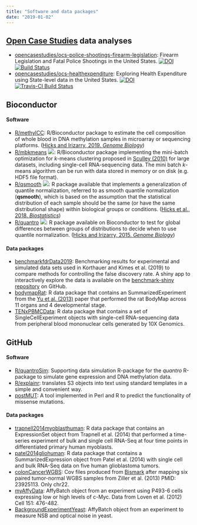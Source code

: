 ```yaml
---
title: "Software and data packages"
date: "2019-01-02"
---
```


## [Open Case Studies](https://opencasestudies.github.io) data analyses

- [opencasestudies/ocs-police-shootings-firearm-legislation](https://github.com/opencasestudies/ocs-police-shootings-firearm-legislation): Firearm Legislation and Fatal Police Shootings in the United States. [![DOI](https://zenodo.org/badge/151612152.svg)](https://zenodo.org/badge/latestdoi/151612152) [![Build Status](https://travis-ci.org/opencasestudies/ocs-twitter-vaccination-text-mining.svg?branch=master)](https://travis-ci.org/opencasestudies/ocs-twitter-vaccination-text-mining)
- [opencasestudies/ocs-healthexpenditure](https://github.com/opencasestudies/ocs-healthexpenditure): Exploring Health Expenditure using State-level data in the United States. [![DOI](https://zenodo.org/badge/151142096.svg)](https://zenodo.org/badge/latestdoi/151142096) [![Travis-CI Build
Status](https://travis-ci.com/muschellij2/ocs-healthexpenditure.svg?branch=master)](https://travis-ci.com/muschellij2/ocs-healthexpenditure)

## Bioconductor 

#### Software 

- [R/methylCC](http://bioconductor.org/packages/methylCC): R/Bioconductor package to estimate the cell composition of whole blood in DNA methylation samples in microarray or sequencing platforms. ([Hicks and Irizarry, 2019. _Genome Biology_](https://doi.org/10.1101/213769))
- [R/mbkmeans](http://bioconductor.org/packages/mbkmeans) <img src="https://bioconductor.org/shields/years-in-bioc/mbkmeans.svg">: R/Bioconductor package implementing the mini-batch optimization for _k_-means clustering proposed in [Sculley (2010)](https://www.eecs.tufts.edu/~dsculley/papers/fastkmeans.pdf) for large datasets, including single-cell RNA-sequencing data. The mini batch _k_-means algorithm can be run with data stored in memory or on disk (e.g. HDF5 file format).
- [R/qsmooth](http://bioconductor.org/packages/qsmooth) <img src="https://bioconductor.org/shields/years-in-bioc/qsmooth.svg">: R package available that implements a generalization of quantile normalization, referred to as smooth quantile normalization (**qsmooth**), which is based on the assumption that the statistical distribution of each sample should be the same (or have the same distributional shape) within biological groups or conditions. ([Hicks et al., 2018. _Biostatistics_](https://academic.oup.com/biostatistics/article-abstract/19/2/185/3949169))
- [R/quantro](http://www.bioconductor.org/packages/release/bioc/html/quantro.html) <img src="https://bioconductor.org/shields/years-in-bioc/quantro.svg">: R package available on Bioconductor to test for global differences between groups of distributions to decide when to use quantile normalization. ([Hicks and Irizarry, 2015. _Genome Biology_](https://genomebiology.biomedcentral.com/articles/10.1186/s13059-015-0679-0))

#### Data packages

- [benchmarkfdrData2019](http://bioconductor.org/packages/benchmarkfdrData2019): Benchmarking results for experimental and simulated data sets used in Korthauer and Kimes et al. (2019) to compare methods for controlling the false discovery rate. A shiny app to interactively explore the data is available on the [benchmark-shiny repository](https://github.com/kdkorthauer/benchmarkfdr-shiny) on GitHub. 
- [bodymapRat](http://bioconductor.org/packages/bodymapRat): R data package that contains an SummarizedExperiment from the [Yu et al. (2013)](https://www.ncbi.nlm.nih.gov/pubmed/24510058) paper that performed the rat BodyMap across 11 organs and 4 developmental stage. 
- [TENxPBMCData](http://bioconductor.org/packages/TENxPBMCData): R data package that contains a set of SingleCellExperiment objects with single-cell RNA-sequencing data from peripheral blood mononuclear cells generated by 10X Genomics. 

## GitHub

#### Software 

- [R/quantroSim](https://github.com/stephaniehicks/quantroSim): Supporting data simulation R-package for the *quantro* R-package to simulate gene expression and DNA methylation data.
- [R/explainr](https://github.com/hilaryparker/explainr): translates S3 objects into text using standard templates in a simple and convenient way. 
- [postMUT](https://github.com/stephaniehicks/postMUT): A tool implemented in Perl and R to predict the functionality of missense mutations.


#### Data packages

- [trapnell2014myoblasthuman](https://github.com/stephaniehicks/trapnell2014myoblasthuman): R data package that contains an ExpressionSet object from Trapnell et al. (2014) that performed a time-series experiment of bulk and single cell RNA-Seq at four time points in differentiated primary human myoblasts. 
- [patel2014gliohuman](https://github.com/willtownes/patel2014gliohuman): R data package that contains a SummarizedExpression object from Patel et al. (2014) with single cell and bulk RNA-Seq data on five human glioblastoma tumors. 
- [colonCancerWGBS](https://github.com/genomicsclass/colonCancerWGBS): Cov files produced from [Bismark](http://www.bioinformatics.babraham.ac.uk/projects/bismark/) after mapping six paired tumor-normal WGBS samples from Ziller et al. (2013) PMID: 23925113. Only chr22. 
- [myAffyData](https://github.com/stephaniehicks/mycAffyData): AffyBatch object from an experiment using P493-6 cells expressing low or high levels of c-Myc. Data from Loven et al. (2012) Cell 151: 476-482.
- [BackgroundExperimentYeast](https://github.com/stephaniehicks/BackgroundExperimentYeast): AffyBatch object from an experiment to measure NSB and optical noise in yeast.

